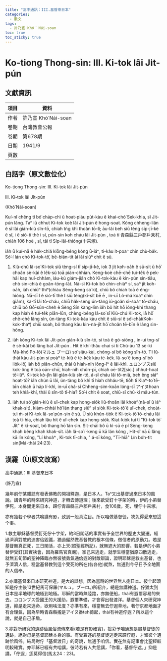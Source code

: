 ```yaml
---
title: "高中通訊：III.基督來日本"
categories:
  - 散文
tags:
  - 許乃宣 Khó͘ Nái-soan
toc: true
toc_sticky: true
---
```


# Ko-tiong Thong-sìn: III. Ki-tok lâi Ji̍t-pún

## 文獻資訊

| 項目 | 資料 |
|---|---|
| 作者 | 許乃宣 Khó͘ Nái-soan |
| 卷期 | 台灣教會公報 |
| 卷期 | 第678期 |
| 日期 | 1941/9 |
| 頁數 |  |

## 白話字（原文數位化）

Ko-tiong Thong-sìn: III. Ki-tok lâi Ji̍t-pún

III. Ki-tok lâi Ji̍t-pún

(Khó͘ Nái-soan)

Kuí-nî chêng tī bó͘ cha̍p-chì ū hoat-piáu pu̍t-kàu ê khai-chó͘ Sek-khia, sī Ji̍t-pún lâng. Taⁿ iū chhut Ki-tok koè lâi Ji̍t-pún ê hong-soat. Kóng chheng-liân ê sî lâi gián-kiù sîn-tō, chiah tńg khì thoân tō-lí; āu-lâi beh siū tèng si̍p-jī-kè ê sî, i ê sió-tī thè i sí, pún-sin koh cháu lâi Ji̍t-pún , toà tī 青森縣三戶郡戶耒村, chia̍h 106 hoè , sí, tâi tī Si̍p-lāi-thióng(十來塚).

ia̍h ū kuí-nā ê ha̍k-chiá kiōng-bêng kóng ū-iáⁿ, tì-kàu it-poaⁿ chin chù-ba̍k. Só͘-í lán chò Ki-tok-tô͘, bē-bián-tit ài lâi siūⁿ chit ê sū.

1. Kiù-chú Iâ-so͘ Ki-tok siū tèng-sí tī si̍p-jī-kè, iok 3 ji̍t koh-oa̍h ê sū-si̍t ū hō͘ choân sè-kài ê le̍k-sú toā piàn-chhian. Keng-koè chē-chē tuì-te̍k ê pek-hāi kap huí-chhàm, iáu-kú giám-jiân chò Ki-tok-kàu ê kin-pún sìn-tiâu, chò sìn-chiá ê goân-tōng-la̍t. Nā-sī Ki-tok bô chin-chiàⁿ sí, saⁿ ji̍t koh-oa̍h, ia̍h chiūⁿ thiⁿ(chiàu Sèng-keng só͘ kì), chiū bô chiah toā ê éng-hióng. Nā-sī I ê sió-tī thè I siū tèng(kî-si̍t bē ē , in-uī Lô-má koaⁿ chin giâm), ka-tī lâi tô-cháu, chiū ha̍k-seng ún-tàng iû-goân sì-soàⁿ tô-cháu, chiū bô Gō͘-sûn-cheh ê Sèng Sîn kàng-lîm ia̍h bô hit hō ióng-khì thang kap hiah ê tuì-te̍k piān-lūn, chèng-bêng Iâ-so͘ sī Kiù-chú Ki-tok, iā hō͘ chē-chē lâng sìn, ún-tàng Ki-tok-kàu kàu chit ê siū-sí ê só͘-chāi(Kok-kok-thaⁿ) chiū soah, bô thang kàu kin-ná-ji̍t hō͘ choân tē-bīn ê lâng sìn-hōng.

2. ia̍h kóng Ki-tok lâi Ji̍t-pún gián-kiù sîn-tō, sī toā ê gō-sióng , in-uī tng-sî ê sè-kài bô lâng bat Ji̍t-pún . Hit ê khí-thâu chai sī tī Chú-āu 13 sè-kí Má-khó Pó-lô(マルュ ブーロ) só͘ siāu-kài, chóng-sī bô kóng sîn-tō. Tī Iû-thài kàu Ji̍t-pún sī poàⁿ tē-kiû ê tē-ke̍k kàu tē-ke̍k. Iâ-so͘ ê tong-sî bô lio̍k-lō͘, ia̍h bô piān-chûn, thài ū hiah-nih iông-īⁿ ê lâi-khì. ュロンブスsiū kok-ông ê toā oān-chō͘, hiah-nih chún-pī, chiah oē-tit2[sic.] chhut-hoat tō͘-iûⁿ. Ki-tok kò-jîn lâi gián-kiù sîn-tō, á-sī cháu lâi tô-miā, beh ēng siáⁿ hoat-tō͘? ia̍h chún ū lâi, ún-tàng bô khì tī hiah chháu-tē, tio̍h tī Kiaⁿ-to͘ tē-bīn chiah ū ha̍p lí-khì, in-uī chá-sî Chheng-sim-koān lóng-sī アイヌhoan teh khiā-khí, thài ū sîn-tō tī-hia? Só͘-í chit ê soat, chiū-sī chū-kí mâu-tún.

3. ia̍h tuì só͘ gián-kiù ê uî-chek kap hong-sio̍k liû-thoân lâi khoàⁿ(nā-sī ū iáⁿ khak-si̍t), kiám-chhái hō͘ lán thang siūⁿ sī sio̍k Ki-tok-tô͘ ê uî-chek, choa̍t-tuì m̄-sī Ki-tok Iâ-so͘ pún-sin ê sū. Ū siū khún-tio̍k ê Ki-tok-tô͘ tô-cháu lâi toà tī-hia, chiah lâu hit ê uî-chek kap hong-sio̍k. Kiat-kio̍k tuì tī "Ki-tok tō͘ Ji̍t" ê kî-soat, bô thang hō͘ lán sìn. Si̍t-chāi bô ū kì-sū ē pí Sèng-keng khah bêng khah khak-si̍t. ia̍h Iâ-so͘ í-keng ū kā lán kóng , Hit-sî nā ū lâng kā lín kóng, "Lí khoàⁿ , Ki-tok tī-chia, " á-sī kóng, "Tī-hiā" Lín bo̍h-tit sìn(Má-thài 24:23).

## 漢羅（Ùi原文改寫）

高中通訊：III.基督來日本

(許乃宣)

幾年前佇某雜誌有發表佛教的開祖釋迦，是日本人。Taⁿ又出基督過來日本的風說。講青年的時來研究神道，才轉去傳道理；後來欲受釘十字架的時，伊的小弟替伊死，本身閣走來日本，蹛佇青森縣三戶郡戶耒村，食106歲，死，埋佇十來塚。

亦有幾若个學者共鳴講有影，致到一般真注目。所以咱做基督徒，袂免得愛來想這个事。

1.救主耶穌基督受釘死佇十字架，約3日閣活的事實有予全世界的歷史大變遷。經過濟濟對敵的迫害佮毀讖，猶過儼然做基督教的根本信條，做信者的原動力。若是基督無真正死，三日閣活，亦上天(照聖經所記)，就無遮大的影響。若是伊的小弟替伊受釘(其實袂會，因為羅馬官真嚴)，家己來逃走，就學生穩當猶原四散逃走，就無五旬節的聖神降臨亦無彼號勇氣通佮遐的對敵辯論，證明耶穌是救主基督，也予濟濟人信，穩當基督教到這个受死的所在(各各他)就煞，無通到今仔日予全地面的人信奉。

2.亦講基督來日本研究神道，是大的誤想，因為當時的世界無人捌日本。彼个起頭知是佇主後13世紀馬可保羅(マルュ。ブーロ。)所紹介，總是無講神道。佇猶太到日本是半地球的地極到地極。耶穌的當時無陸路，亦無便船，thài有遐爾容易的來去。コロンブス受國王的大援助，遐爾準備，才會得出發渡洋。基督個人來研究神道，抑是走來逃命，欲用啥法度？亦準有來，穩當無去佇遐草地，著佇京都地面才有合理氣，因為早時青森縣攏是アイヌ番teh徛起，thài有神道佇遐？所以這个說，就是自己矛盾。

3.亦對所研究的遺跡佮風俗流傳來看(若是有影確實)，撿彩予咱通想是屬基督徒的遺跡，絕對毋是基督耶穌本身的事。有受窘逐的基督徒逃走來蹛佇遐，才留彼个遺跡佮風俗。結局對佇「基督渡日」的奇說，無通予咱信。實在無有記事會比聖經較明較確實。亦耶穌已經有共咱講，彼時若有人共恁講，「你看，基督佇遮，」抑是講，「佇遐」恁莫得信(馬太24：23)。
